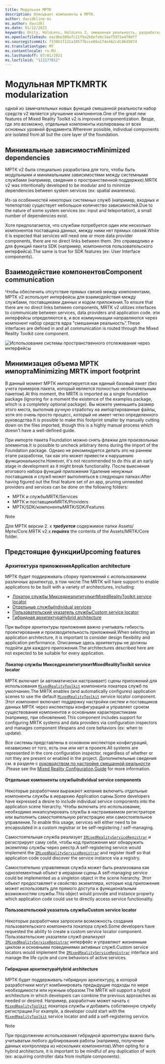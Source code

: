 ```yaml
---
title: Модульная МРТК
description: Описывает компоненты в МРТК.
author: davidkline-ms
ms.author: davidkl
ms.date: 01/12/2021
keywords: Unity, HoloLens, HoloLens 2, смешанная реальность, разработка, MRTK
ms.openlocfilehash: eac96e309afc21f9a2b6efe9c3aef5975e4f0dff
ms.sourcegitcommit: f338b1f121a10577bcce08a174e462cdc86d5874
ms.translationtype: MT
ms.contentlocale: ru-RU
ms.lasthandoff: 07/01/2021
ms.locfileid: "113177012"
---
```

# <a name="mrtk-modularization"></a><span data-ttu-id="d75ee-104">Модульная МРТК</span><span class="sxs-lookup"><span data-stu-id="d75ee-104">MRTK modularization</span></span>

<span data-ttu-id="d75ee-105">одной из замечательных новых функций смешанной реальности набор средств v2 является улучшение компонентов.</span><span class="sxs-lookup"><span data-stu-id="d75ee-105">One of the great new features of Mixed Reality Toolkit v2 is improved componentization.</span></span> <span data-ttu-id="d75ee-106">Везде, где это возможно, отдельные компоненты изолированы от всех основных уровней фундамента.</span><span class="sxs-lookup"><span data-stu-id="d75ee-106">Wherever possible, individual components are isolated from all but the core layer of the foundation.</span></span>

## <a name="minimized-dependencies"></a><span data-ttu-id="d75ee-107">Минимальные зависимости</span><span class="sxs-lookup"><span data-stu-id="d75ee-107">Minimized dependencies</span></span>

<span data-ttu-id="d75ee-108">МРТК v2 была специально разработана для того, чтобы быть модульными и минимальными зависимостями между системными службами (например, сведения о пространственной поддержке).</span><span class="sxs-lookup"><span data-stu-id="d75ee-108">MRTK v2 was intentionally developed to be modular and to minimize dependencies between system services (ex: spatial awareness).</span></span>

<span data-ttu-id="d75ee-109">Из-за особенностей некоторых системных служб (например, входных и телепортов) существует небольшое количество зависимостей.</span><span class="sxs-lookup"><span data-stu-id="d75ee-109">Due to the nature of some system services (ex: input and teleportation), a small number of dependencies exist.</span></span>

<span data-ttu-id="d75ee-110">Хотя предполагается, что службам потребуется один или несколько компонентов поставщика данных, между ними нет прямых связей.</span><span class="sxs-lookup"><span data-stu-id="d75ee-110">While it is expected that services will need one or more data provider components, there are no direct links between them.</span></span> <span data-ttu-id="d75ee-111">Это справедливо и для функций пакета SDK (например, компонентов пользовательского интерфейса).</span><span class="sxs-lookup"><span data-stu-id="d75ee-111">The same is true for SDK features (ex: User Interface components).</span></span>

## <a name="component-communication"></a><span data-ttu-id="d75ee-112">Взаимодействие компонентов</span><span class="sxs-lookup"><span data-stu-id="d75ee-112">Component communication</span></span>

<span data-ttu-id="d75ee-113">Чтобы обеспечить отсутствие прямых связей между компонентами, МРТК v2 использует интерфейсы для взаимодействия между службами, поставщиками данных и кодом приложения.</span><span class="sxs-lookup"><span data-stu-id="d75ee-113">To ensure that there are no direct links between components, MRTK v2 utilizes interfaces to communicate between services, data providers and application code.</span></span> <span data-ttu-id="d75ee-114">эти интерфейсы определяются в, и все коммуникации направляются через компонент набор средств ядра "смешанная реальность".</span><span class="sxs-lookup"><span data-stu-id="d75ee-114">These interfaces are defined in and all communication is routed through the Mixed Reality Toolkit core component.</span></span>

![Использование системы пространственного отслеживания через интерфейсы](../features/images/packaging/AccessingViaInterfaces.png)

## <a name="minimizing-mrtk-import-footprint"></a><span data-ttu-id="d75ee-116">Минимизация объема МРТК импорта</span><span class="sxs-lookup"><span data-stu-id="d75ee-116">Minimizing MRTK import footprint</span></span>

<span data-ttu-id="d75ee-117">В данный момент МРТК импортируется как единый базовый пакет (без учета примеров пакета, который является полностью необязательным пакетом).</span><span class="sxs-lookup"><span data-stu-id="d75ee-117">At this moment, the MRTK is imported as a single foundation package (ignoring for a moment the existence of the examples package, which is a completely optional package).</span></span> <span data-ttu-id="d75ee-118">Вы можете уменьшить размер этого места, выполнив ручную отработку на импортированные файлы, хотя это очень просто процесс, который не имеет четко определенного руководства.</span><span class="sxs-lookup"><span data-stu-id="d75ee-118">It is possible to make this footprint smaller by manually cutting down on the files imported, though this is a highly manual process which doesn't have a well-defined guide.</span></span>

<span data-ttu-id="d75ee-119">При импорте пакета Foundation можно снять флажки для произвольных элементов.</span><span class="sxs-lookup"><span data-stu-id="d75ee-119">It is possible to uncheck arbitrary items during the import of the Foundation package.</span></span> <span data-ttu-id="d75ee-120">Однако не рекомендуется делать это на раннем этапе разработки, так как это может привести к нарушению функциональности.</span><span class="sxs-lookup"><span data-stu-id="d75ee-120">However, it's not recommended to do this at an early stage in development as it might break functionality.</span></span> <span data-ttu-id="d75ee-121">После выяснения итогового набора функций приложения Удаление ненужных поставщиков и служб может выполняться в следующих папках:</span><span class="sxs-lookup"><span data-stu-id="d75ee-121">After having figured out the final feature set of an app, pruning unneeded providers and services can be done on the following folders:</span></span>

- <span data-ttu-id="d75ee-122">МРТК и службы</span><span class="sxs-lookup"><span data-stu-id="d75ee-122">MRTK/Services</span></span>
- <span data-ttu-id="d75ee-123">МРТК и поставщики</span><span class="sxs-lookup"><span data-stu-id="d75ee-123">MRTK/Providers</span></span>
- <span data-ttu-id="d75ee-124">МРТК/SDK/компоненты</span><span class="sxs-lookup"><span data-stu-id="d75ee-124">MRTK/SDK/Features</span></span>

> [!NOTE]
> <span data-ttu-id="d75ee-125">Для МРТК версии 2. x **_требуется_** содержимое папки Assets/Мртк/Core.</span><span class="sxs-lookup"><span data-stu-id="d75ee-125">MRTK v2.x **_requires_** the contents of the Assets/MRTK/Core folder.</span></span>

## <a name="upcoming-features"></a><span data-ttu-id="d75ee-126">Предстоящие функции</span><span class="sxs-lookup"><span data-stu-id="d75ee-126">Upcoming features</span></span>

### <a name="application-architecture"></a><span data-ttu-id="d75ee-127">Архитектура приложения</span><span class="sxs-lookup"><span data-stu-id="d75ee-127">Application architecture</span></span>

<span data-ttu-id="d75ee-128">МРТК будет поддерживать сборку приложений с использованием различных архитектур, в том числе:</span><span class="sxs-lookup"><span data-stu-id="d75ee-128">The MRTK will have support to enable applications to be built with a variety of architectures, including:</span></span>

- [<span data-ttu-id="d75ee-129">Локатор службы Микседреалититулкит</span><span class="sxs-lookup"><span data-stu-id="d75ee-129">MixedRealityToolkit service locator</span></span>](#mixedrealitytoolkit-service-locator)
- [<span data-ttu-id="d75ee-130">Отдельные службы</span><span class="sxs-lookup"><span data-stu-id="d75ee-130">Individual services</span></span>](#individual-service-components)
- [<span data-ttu-id="d75ee-131">Пользовательский указатель службы</span><span class="sxs-lookup"><span data-stu-id="d75ee-131">Custom service locator</span></span>](#custom-service-locator)
- [<span data-ttu-id="d75ee-132">Гибридная архитектура</span><span class="sxs-lookup"><span data-stu-id="d75ee-132">Hybrid architecture</span></span>](#hybrid-architecture)

<span data-ttu-id="d75ee-133">При выборе архитектуры приложения важно учитывать гибкость проектирования и производительность приложений.</span><span class="sxs-lookup"><span data-stu-id="d75ee-133">When selecting an application architecture, it is important to consider design flexibility and application performance.</span></span> <span data-ttu-id="d75ee-134">Описанные здесь архитектуры не должны подойти для каждого приложения.</span><span class="sxs-lookup"><span data-stu-id="d75ee-134">The architectures described here are not expected to be suitable for every application.</span></span>

#### <a name="mixedrealitytoolkit-service-locator"></a><span data-ttu-id="d75ee-135">Локатор службы Микседреалититулкит</span><span class="sxs-lookup"><span data-stu-id="d75ee-135">MixedRealityToolkit service locator</span></span>

<span data-ttu-id="d75ee-136">МРТК включает (и автоматически настраивает) сцены приложений для использования [`MixedRealityToolkit`](xref:Microsoft.MixedReality.Toolkit.MixedRealityToolkit) компонента локатора служб по умолчанию.</span><span class="sxs-lookup"><span data-stu-id="d75ee-136">The MRTK enables (and automatically configures) application scenes to use the default [`MixedRealityToolkit`](xref:Microsoft.MixedReality.Toolkit.MixedRealityToolkit) service locator component.</span></span> <span data-ttu-id="d75ee-137">Этот компонент включает поддержку настройки систем и поставщиков данных МРТК через инспекторы конфигураций и управляет сроком существования компонентов и основными характеристиками (например, при обновлении).</span><span class="sxs-lookup"><span data-stu-id="d75ee-137">This component includes support for configuring MRTK systems and data providers via configuration inspectors and manages component lifespans and core behaviors (ex: when to update).</span></span>

<span data-ttu-id="d75ee-138">Все системы представлены в основном инспекторе конфигураций, независимо от того, есть они или нет в проекте.</span><span class="sxs-lookup"><span data-stu-id="d75ee-138">All systems are represented in the core configuration inspector, regardless of whether or not they are present or enabled in the project.</span></span> <span data-ttu-id="d75ee-139">Дополнительные сведения см. в разделе с [руководством по настройке смешанной реальности](../configuration/mixed-reality-configuration-guide.md) .</span><span class="sxs-lookup"><span data-stu-id="d75ee-139">Please see the [Mixed Reality Configuration Guide](../configuration/mixed-reality-configuration-guide.md) for more information.</span></span>

#### <a name="individual-service-components"></a><span data-ttu-id="d75ee-140">Отдельные компоненты службы</span><span class="sxs-lookup"><span data-stu-id="d75ee-140">Individual service components</span></span>

<span data-ttu-id="d75ee-141">Некоторые разработчики выражают желание включить отдельные компоненты службы в иерархию Application сцены.</span><span class="sxs-lookup"><span data-stu-id="d75ee-141">Some developers have expressed a desire to include individual service components into the application scene hierarchy.</span></span> <span data-ttu-id="d75ee-142">Чтобы включить это использование, необходимо инкапсулировать службы в настраиваемом регистраторе или выполнить самостоятельную регистрацию или самостоятельное управление.</span><span class="sxs-lookup"><span data-stu-id="d75ee-142">To enable this usage, services will either need to be encapsulated in a custom registrar or be self-registering / self-managing.</span></span>

<span data-ttu-id="d75ee-143">Самостоятельная служба реализует [`IMixedRealityServiceRegistrar`](xref:Microsoft.MixedReality.Toolkit.IMixedRealityServiceRegistrar) и регистрирует саму себя, чтобы код приложения мог обнаружить экземпляр службы через реестр.</span><span class="sxs-lookup"><span data-stu-id="d75ee-143">A self-registering service would implement the [`IMixedRealityServiceRegistrar`](xref:Microsoft.MixedReality.Toolkit.IMixedRealityServiceRegistrar) and register itself so that application code could discover the service instance via a registry.</span></span>

<span data-ttu-id="d75ee-144">Самостоятельно управляемая служба может быть реализована как одноэлементный объект в иерархии сцены.</span><span class="sxs-lookup"><span data-stu-id="d75ee-144">A self-managing service could be implemented as a singleton object in the scene hierarchy.</span></span> <span data-ttu-id="d75ee-145">Этот объект предоставляет и свойство экземпляра, которые код приложения может использовать для прямого доступа к функциональным возможностям службы.</span><span class="sxs-lookup"><span data-stu-id="d75ee-145">This object would provide and instance property which application code could use to directly access service functionality.</span></span>

#### <a name="custom-service-locator"></a><span data-ttu-id="d75ee-146">Пользовательский указатель службы</span><span class="sxs-lookup"><span data-stu-id="d75ee-146">Custom service locator</span></span>

<span data-ttu-id="d75ee-147">Некоторые разработчики запросили возможность создания пользовательского компонента локатора служб.</span><span class="sxs-lookup"><span data-stu-id="d75ee-147">Some developers have requested the ability to create a custom service locator component.</span></span> <span data-ttu-id="d75ee-148">Пользовательские указатели служб реализуют [`IMixedRealityServiceRegistrar`](xref:Microsoft.MixedReality.Toolkit.IMixedRealityServiceRegistrar) интерфейс и управляют жизненным циклом и основными поведениями активных служб.</span><span class="sxs-lookup"><span data-stu-id="d75ee-148">Custom service locators would implement the [`IMixedRealityServiceRegistrar`](xref:Microsoft.MixedReality.Toolkit.IMixedRealityServiceRegistrar) interface and manage the life cycle and core behaviors of active services.</span></span>

#### <a name="hybrid-architecture"></a><span data-ttu-id="d75ee-149">Гибридная архитектура</span><span class="sxs-lookup"><span data-stu-id="d75ee-149">Hybrid architecture</span></span>

<span data-ttu-id="d75ee-150">МРТК будет поддерживать гибридную архитектуру, в которой разработчики могут комбинировать предыдущие подходы по мере необходимости или нужным образом.</span><span class="sxs-lookup"><span data-stu-id="d75ee-150">The MRTK will support a hybrid architecture in which developers can combine the previous approaches as needed or desired.</span></span> <span data-ttu-id="d75ee-151">Например, разработчик может начать с [`MixedRealityToolkit`](xref:Microsoft.MixedReality.Toolkit.MixedRealityToolkit) локатора службы и добавить собственную службу регистрации.</span><span class="sxs-lookup"><span data-stu-id="d75ee-151">For example, a developer could start with the [`MixedRealityToolkit`](xref:Microsoft.MixedReality.Toolkit.MixedRealityToolkit) service locator and add a self-registering service.</span></span>

> [!NOTE]
> <span data-ttu-id="d75ee-152">При продолжении использования гибридной архитектуры важно быть учитыватьм любого дублирования работы (например, получение данных контроллера из нескольких компонентов).</span><span class="sxs-lookup"><span data-stu-id="d75ee-152">When opting for a hybrid architecture, it is important to be mindful of any duplication of work (ex: acquiring controller data from multiple components).</span></span>
